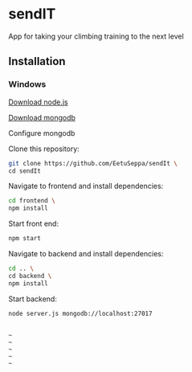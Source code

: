 # sendIT 

App for taking your climbing training to the next level  

## Installation

### Windows  
[Download node.js](https://nodejs.org/en/download/) 
 
[Download mongodb](https://www.mongodb.com/try/download/community)

Configure mongodb

Clone this repository:
```bash
git clone https://github.com/EetuSeppa/sendIt \
cd sendIt
```

Navigate to frontend and install dependencies:
```bash
cd frontend \
npm install
```

Start front end:
```bash
npm start
```

Navigate to backend and install dependencies:
```bash
cd .. \
cd backend \
npm install
```

Start backend:
```bash
node server.js mongodb://localhost:27017
```
                                                                                                     ~                                                                                                     ~                                                                                                     ~                                                                                                     ~                                                                                                     ~                                     
